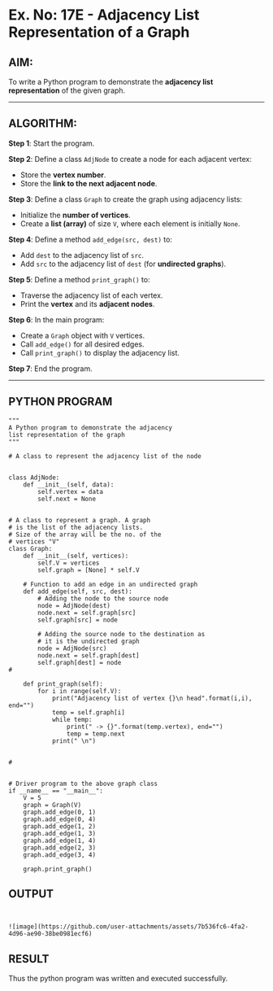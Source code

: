 # Ex. No: 17E - Adjacency List Representation of a Graph

## AIM:
To write a Python program to demonstrate the **adjacency list representation** of the given graph.

---

## ALGORITHM:

**Step 1**: Start the program.

**Step 2**: Define a class `AdjNode` to create a node for each adjacent vertex:
- Store the **vertex number**.
- Store the **link to the next adjacent node**.

**Step 3**: Define a class `Graph` to create the graph using adjacency lists:
- Initialize the **number of vertices**.
- Create a **list (array)** of size `V`, where each element is initially `None`.

**Step 4**: Define a method `add_edge(src, dest)` to:
- Add `dest` to the adjacency list of `src`.
- Add `src` to the adjacency list of `dest` (for **undirected graphs**).

**Step 5**: Define a method `print_graph()` to:
- Traverse the adjacency list of each vertex.
- Print the **vertex** and its **adjacent nodes**.

**Step 6**: In the main program:
- Create a `Graph` object with `V` vertices.
- Call `add_edge()` for all desired edges.
- Call `print_graph()` to display the adjacency list.

**Step 7**: End the program.

---

## PYTHON PROGRAM

```
"""
A Python program to demonstrate the adjacency
list representation of the graph
"""

# A class to represent the adjacency list of the node


class AdjNode:
	def __init__(self, data):
		self.vertex = data
		self.next = None


# A class to represent a graph. A graph
# is the list of the adjacency lists.
# Size of the array will be the no. of the
# vertices "V"
class Graph:
	def __init__(self, vertices):
		self.V = vertices
		self.graph = [None] * self.V

	# Function to add an edge in an undirected graph
	def add_edge(self, src, dest):
		# Adding the node to the source node
		node = AdjNode(dest)
		node.next = self.graph[src]
		self.graph[src] = node

		# Adding the source node to the destination as
		# it is the undirected graph
		node = AdjNode(src)
		node.next = self.graph[dest]
		self.graph[dest] = node
#
	
	def print_graph(self):
	    for i in range(self.V):
	        print("Adjacency list of vertex {}\n head".format(i,i), end="")
	        temp = self.graph[i]
	        while temp:
	            print(" -> {}".format(temp.vertex), end="")
	            temp = temp.next
	        print(" \n")


#


# Driver program to the above graph class
if __name__ == "__main__":
	V = 5
	graph = Graph(V)
	graph.add_edge(0, 1)
	graph.add_edge(0, 4)
	graph.add_edge(1, 2)
	graph.add_edge(1, 3)
	graph.add_edge(1, 4)
	graph.add_edge(2, 3)
	graph.add_edge(3, 4)

	graph.print_graph()
```

## OUTPUT
```


![image](https://github.com/user-attachments/assets/7b536fc6-4fa2-4d96-ae90-38be0981ecf6)

```

## RESULT
 Thus the python program was written and executed successfully.
